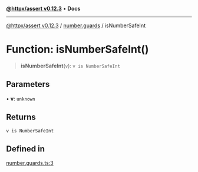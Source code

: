 [**@httpx/assert v0.12.3**](../../README.md) • **Docs**

***

[@httpx/assert v0.12.3](../../README.md) / [number.guards](../README.md) / isNumberSafeInt

# Function: isNumberSafeInt()

> **isNumberSafeInt**(`v`): `v is NumberSafeInt`

## Parameters

• **v**: `unknown`

## Returns

`v is NumberSafeInt`

## Defined in

[number.guards.ts:3](https://github.com/belgattitude/httpx/blob/efdc4c7f5d90eb963a8ba204526e9494bbd080b8/packages/assert/src/number.guards.ts#L3)
